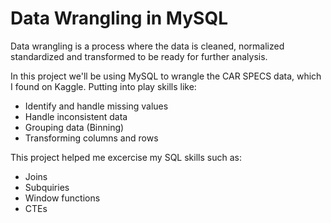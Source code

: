 # Data Wrangling in MySQL

Data wrangling is a process where the data is cleaned, normalized standardized and transformed to be ready for further analysis.

In this project we'll be using MySQL to wrangle the CAR SPECS data, which I found on Kaggle.
Putting into play skills like:
  - Identify and handle missing values
  - Handle inconsistent data
  - Grouping data (Binning)
  - Transforming columns and rows

This project helped me excercise my SQL skills such as:
  - Joins
  - Subquiries
  - Window functions
  - CTEs

